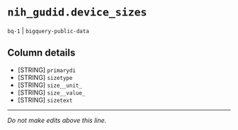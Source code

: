 # `nih_gudid.device_sizes`
`bq-1` | `bigquery-public-data`

## Column details
* [STRING]    `primarydi`
* [STRING]    `sizetype`
* [STRING]    `size__unit_`
* [STRING]    `size__value_`
* [STRING]    `sizetext`

-------------------------------------------------------------------------------
*Do not make edits above this line.*

